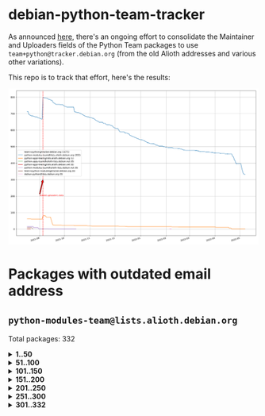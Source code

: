 # debian-python-team-tracker



As announced [here](https://lists.debian.org/debian-python/2021/08/msg00006.html), there's an ongoing effort to consolidate the Maintainer and Uploaders fields of the Python Team packages to use `team+python@tracker.debian.org` (from the old Alioth addresses and various other variations).



This repo is to track that effort, here's the results:



![Python team emails](images/python_team_emails.svg)


# Packages with outdated email address

## `python-modules-team@lists.alioth.debian.org`
Total packages: 332
<details>
<summary><b>1..50</b></summary>


| # | Package | Version |
| --- | --- | --- |
| 1 | [colorclass](https://tracker.debian.org/colorclass) | 2.2.0-2.2 |
| 2 | [cookiecutter](https://tracker.debian.org/cookiecutter) | 1.7.3-1 |
| 3 | [debiancontributors](https://tracker.debian.org/debiancontributors) | 0.7.8-2 |
| 4 | [devpi-common](https://tracker.debian.org/devpi-common) | 3.2.2-1.1 |
| 5 | [django-bitfield](https://tracker.debian.org/django-bitfield) | 1.9.6-2 |
| 6 | [django-hvad](https://tracker.debian.org/django-hvad) | 1.8.0-1.1 |
| 7 | [django-js-reverse](https://tracker.debian.org/django-js-reverse) | 0.7.3-1.1 |
| 8 | [django-nose](https://tracker.debian.org/django-nose) | 1.4.6-2.1 |
| 9 | [django-pipeline](https://tracker.debian.org/django-pipeline) | 1.6.14-3 |
| 10 | [dnsdiag](https://tracker.debian.org/dnsdiag) | 2.0.2-1 |
| 11 | [faker](https://tracker.debian.org/faker) | 0.9.3-0.1 |
| 12 | [fastchunking](https://tracker.debian.org/fastchunking) | 0.0.3-2 |
| 13 | [flask-api](https://tracker.debian.org/flask-api) | 1.1+dfsg-1.1 |
| 14 | [flask-ldapconn](https://tracker.debian.org/flask-ldapconn) | 0.7.2-1.1 |
| 15 | [flask-mail](https://tracker.debian.org/flask-mail) | 0.9.1+dfsg1-1.1 |
| 16 | [flask-script](https://tracker.debian.org/flask-script) | 2.0.6-2 |
| 17 | [hachoir](https://tracker.debian.org/hachoir) | 3.1.0+dfsg-3 |
| 18 | [jupyter-sphinx-theme](https://tracker.debian.org/jupyter-sphinx-theme) | 0.0.6+ds1-10 |
| 19 | [kivy](https://tracker.debian.org/kivy) | 1.11.0-2 |
| 20 | [mockldap](https://tracker.debian.org/mockldap) | 0.3.0-4 |
| 21 | [networkx](https://tracker.debian.org/networkx) | 2.5+ds-2 |
| 22 | [okasha](https://tracker.debian.org/okasha) | 0.2.4-4 |
| 23 | [overpass](https://tracker.debian.org/overpass) | 0.7-1 |
| 24 | [portio](https://tracker.debian.org/portio) | 0.5-4 |
| 25 | [power](https://tracker.debian.org/power) | 1.4+dfsg-4 |
| 26 | [py-radix](https://tracker.debian.org/py-radix) | 0.10.0-3 |
| 27 | [py3dns](https://tracker.debian.org/py3dns) | 3.2.1-1 |
| 28 | [pyasn1](https://tracker.debian.org/pyasn1) | 0.4.8-1 |
| 29 | [pybindgen](https://tracker.debian.org/pybindgen) | 0.20.0+dfsg1-2 |
| 30 | [pycallgraph](https://tracker.debian.org/pycallgraph) | 1.1.3-1.2 |
| 31 | [pycxx](https://tracker.debian.org/pycxx) | 7.1.4-0.2 |
| 32 | [pydbus](https://tracker.debian.org/pydbus) | 0.6.0-4 |
| 33 | [pydenticon](https://tracker.debian.org/pydenticon) | 0.3.1-2 |
| 34 | [pydispatcher](https://tracker.debian.org/pydispatcher) | 2.0.5-2 |
| 35 | [pydle](https://tracker.debian.org/pydle) | 0.9.4-2 |
| 36 | [pyfg](https://tracker.debian.org/pyfg) | 0.50-2 |
| 37 | [pyfiglet](https://tracker.debian.org/pyfiglet) | 0.8.0+dfsg-1 |
| 38 | [pyfribidi](https://tracker.debian.org/pyfribidi) | 0.12.0+repack-7 |
| 39 | [pygeoif](https://tracker.debian.org/pygeoif) | 0.7-2 |
| 40 | [pygtail](https://tracker.debian.org/pygtail) | 0.6.1-2 |
| 41 | [pygtkspellcheck](https://tracker.debian.org/pygtkspellcheck) | 4.0.5-2 |
| 42 | [pyinotify](https://tracker.debian.org/pyinotify) | 0.9.6-1.3 |
| 43 | [pyiosxr](https://tracker.debian.org/pyiosxr) | 0.52-1.1 |
| 44 | [pyjavaproperties](https://tracker.debian.org/pyjavaproperties) | 0.7-2 |
| 45 | [pyjokes](https://tracker.debian.org/pyjokes) | 0.5.0-3 |
| 46 | [pykcs11](https://tracker.debian.org/pykcs11) | 1.5.10-1 |
| 47 | [pylama](https://tracker.debian.org/pylama) | 7.4.3-3 |
| 48 | [pylibmc](https://tracker.debian.org/pylibmc) | 1.5.2-3 |
| 49 | [pylint-celery](https://tracker.debian.org/pylint-celery) | 0.3-5 |
| 50 | [pylint-common](https://tracker.debian.org/pylint-common) | 0.2.5-4 |
</details>
<details>
<summary><b>51..100</b></summary>

| # | Package | Version |
| --- | --- | --- |
| 51 | [pylint-django](https://tracker.debian.org/pylint-django) | 2.0.13-1 |
| 52 | [pylint-flask](https://tracker.debian.org/pylint-flask) | 0.5-4 |
| 53 | [pymacs](https://tracker.debian.org/pymacs) | 0.25-3 |
| 54 | [pynag](https://tracker.debian.org/pynag) | 1.1.2+dfsg-2 |
| 55 | [pynliner](https://tracker.debian.org/pynliner) | 0.8.0-2 |
| 56 | [pyopengl](https://tracker.debian.org/pyopengl) | 3.1.5+dfsg-1 |
| 57 | [pyprind](https://tracker.debian.org/pyprind) | 2.11.2-2 |
| 58 | [pyquery](https://tracker.debian.org/pyquery) | 1.2.9-4 |
| 59 | [pyrad](https://tracker.debian.org/pyrad) | 2.1-2 |
| 60 | [pysimplesoap](https://tracker.debian.org/pysimplesoap) | 1.16.2-3 |
| 61 | [pysmi](https://tracker.debian.org/pysmi) | 0.3.2-2 |
| 62 | [pysodium](https://tracker.debian.org/pysodium) | 0.7.0-2 |
| 63 | [pyspf](https://tracker.debian.org/pyspf) | 2.0.14-2 |
| 64 | [pysrt](https://tracker.debian.org/pysrt) | 1.0.1-2 |
| 65 | [pyssim](https://tracker.debian.org/pyssim) | 0.2-2 |
| 66 | [pytds](https://tracker.debian.org/pytds) | 1.10.0-1 |
| 67 | [pytest-bdd](https://tracker.debian.org/pytest-bdd) | 3.2.1-1 |
| 68 | [pytest-cookies](https://tracker.debian.org/pytest-cookies) | 0.4.0-1 |
| 69 | [pytest-django](https://tracker.debian.org/pytest-django) | 3.5.1-1 |
| 70 | [pytest-expect](https://tracker.debian.org/pytest-expect) | 1.1.0-2 |
| 71 | [pytest-httpbin](https://tracker.debian.org/pytest-httpbin) | 1.0.0-2 |
| 72 | [pytest-runner](https://tracker.debian.org/pytest-runner) | 2.11.1-1.2 |
| 73 | [pytest-sugar](https://tracker.debian.org/pytest-sugar) | 0.9.4-1 |
| 74 | [pytest-tornado](https://tracker.debian.org/pytest-tornado) | 0.8.1-1 |
| 75 | [pytest-vcr](https://tracker.debian.org/pytest-vcr) | 1.0.2-2 |
| 76 | [python-activipy](https://tracker.debian.org/python-activipy) | 0.1-7 |
| 77 | [python-adal](https://tracker.debian.org/python-adal) | 1.2.2-1 |
| 78 | [python-aiohttp-session](https://tracker.debian.org/python-aiohttp-session) | 2.9.0-2 |
| 79 | [python-aioinflux](https://tracker.debian.org/python-aioinflux) | 0.9.0-2 |
| 80 | [python-aiomeasures](https://tracker.debian.org/python-aiomeasures) | 0.5.14-3 |
| 81 | [python-amqplib](https://tracker.debian.org/python-amqplib) | 1.0.2-2 |
| 82 | [python-aptly](https://tracker.debian.org/python-aptly) | 0.12.10-2 |
| 83 | [python-args](https://tracker.debian.org/python-args) | 0.1.0-3 |
| 84 | [python-arpy](https://tracker.debian.org/python-arpy) | 1.1.1-4 |
| 85 | [python-astor](https://tracker.debian.org/python-astor) | 0.8.1-1 |
| 86 | [python-base58](https://tracker.debian.org/python-base58) | 1.0.3-1.1 |
| 87 | [python-bcdoc](https://tracker.debian.org/python-bcdoc) | 0.16.0-2 |
| 88 | [python-bitbucket-api](https://tracker.debian.org/python-bitbucket-api) | 0.5.0-3 |
| 89 | [python-box](https://tracker.debian.org/python-box) | 3.4.6-2 |
| 90 | [python-btrees](https://tracker.debian.org/python-btrees) | 4.3.1-2 |
| 91 | [python-cerberus](https://tracker.debian.org/python-cerberus) | 1.3.2-1 |
| 92 | [python-click-log](https://tracker.debian.org/python-click-log) | 0.2.1-2 |
| 93 | [python-clint](https://tracker.debian.org/python-clint) | 0.5.1-3 |
| 94 | [python-cluster](https://tracker.debian.org/python-cluster) | 1.3.3-3 |
| 95 | [python-coloredlogs](https://tracker.debian.org/python-coloredlogs) | 7.3-2 |
| 96 | [python-colour](https://tracker.debian.org/python-colour) | 0.1.5-2 |
| 97 | [python-consul](https://tracker.debian.org/python-consul) | 0.7.1-1.1 |
| 98 | [python-cookies](https://tracker.debian.org/python-cookies) | 2.2.1-3 |
| 99 | [python-cpuinfo](https://tracker.debian.org/python-cpuinfo) | 5.0.0-2 |
| 100 | [python-crcmod](https://tracker.debian.org/python-crcmod) | 1.7+dfsg-2 |
</details>
<details>
<summary><b>101..150</b></summary>

| # | Package | Version |
| --- | --- | --- |
| 101 | [python-cs](https://tracker.debian.org/python-cs) | 2.7.1-1 |
| 102 | [python-dbfread](https://tracker.debian.org/python-dbfread) | 2.0.7-3 |
| 103 | [python-decorator](https://tracker.debian.org/python-decorator) | 4.4.2-2 |
| 104 | [python-demjson](https://tracker.debian.org/python-demjson) | 2.2.4-5 |
| 105 | [python-diaspy](https://tracker.debian.org/python-diaspy) | 0.6.0-2 |
| 106 | [python-dictobj](https://tracker.debian.org/python-dictobj) | 0.4-4 |
| 107 | [python-distutils-extra](https://tracker.debian.org/python-distutils-extra) | 2.45 |
| 108 | [python-django-casclient](https://tracker.debian.org/python-django-casclient) | 1.5.3-1 |
| 109 | [python-django-etcd-settings](https://tracker.debian.org/python-django-etcd-settings) | 0.1.13+dfsg-3 |
| 110 | [python-django-gravatar2](https://tracker.debian.org/python-django-gravatar2) | 1.4.4-2 |
| 111 | [python-django-jsonfield](https://tracker.debian.org/python-django-jsonfield) | 1.4.0-2 |
| 112 | [python-django-push-notifications](https://tracker.debian.org/python-django-push-notifications) | 1.4.1-1 |
| 113 | [python-django-simple-history](https://tracker.debian.org/python-django-simple-history) | 2.7.0-1.1 |
| 114 | [python-easywebdav](https://tracker.debian.org/python-easywebdav) | 1.2.0-8 |
| 115 | [python-envparse](https://tracker.debian.org/python-envparse) | 0.2.0-2 |
| 116 | [python-envs](https://tracker.debian.org/python-envs) | 1.2.6-1.1 |
| 117 | [python-epc](https://tracker.debian.org/python-epc) | 0.0.5-3 |
| 118 | [python-etcd](https://tracker.debian.org/python-etcd) | 0.4.5-2 |
| 119 | [python-ethtool](https://tracker.debian.org/python-ethtool) | 0.14-3 |
| 120 | [python-ewmh](https://tracker.debian.org/python-ewmh) | 0.1.6-2 |
| 121 | [python-exotel](https://tracker.debian.org/python-exotel) | 0.1.5-2 |
| 122 | [python-feather-format](https://tracker.debian.org/python-feather-format) | 0.3.1+dfsg1-4 |
| 123 | [python-flaky](https://tracker.debian.org/python-flaky) | 3.7.0-1 |
| 124 | [python-genty](https://tracker.debian.org/python-genty) | 1.3.2-1 |
| 125 | [python-geoip2](https://tracker.debian.org/python-geoip2) | 2.9.0+dfsg1-2 |
| 126 | [python-gflags](https://tracker.debian.org/python-gflags) | 1.5.1-7 |
| 127 | [python-glob2](https://tracker.debian.org/python-glob2) | 0.5-3 |
| 128 | [python-hashids](https://tracker.debian.org/python-hashids) | 1.3.1-1 |
| 129 | [python-hidapi](https://tracker.debian.org/python-hidapi) | 0.9.0.post3-2 |
| 130 | [python-hiredis](https://tracker.debian.org/python-hiredis) | 1.0.1-1 |
| 131 | [python-hpilo](https://tracker.debian.org/python-hpilo) | 4.3-3 |
| 132 | [python-html2text](https://tracker.debian.org/python-html2text) | 2020.1.16-1 |
| 133 | [python-http-parser](https://tracker.debian.org/python-http-parser) | 0.9.0-1 |
| 134 | [python-httptools](https://tracker.debian.org/python-httptools) | 0.1.1-1 |
| 135 | [python-icalendar](https://tracker.debian.org/python-icalendar) | 4.0.3-4 |
| 136 | [python-iniparse](https://tracker.debian.org/python-iniparse) | 0.4-3 |
| 137 | [python-ipaddress](https://tracker.debian.org/python-ipaddress) | 1.0.23-1 |
| 138 | [python-ipfix](https://tracker.debian.org/python-ipfix) | 0.9.7-2 |
| 139 | [python-irodsclient](https://tracker.debian.org/python-irodsclient) | 0.8.1-2 |
| 140 | [python-isc-dhcp-leases](https://tracker.debian.org/python-isc-dhcp-leases) | 0.9.1-2 |
| 141 | [python-isoweek](https://tracker.debian.org/python-isoweek) | 1.3.3-3 |
| 142 | [python-jsonrpc](https://tracker.debian.org/python-jsonrpc) | 1.13.0-1 |
| 143 | [python-junit-xml](https://tracker.debian.org/python-junit-xml) | 1.9-1 |
| 144 | [python-kanboard](https://tracker.debian.org/python-kanboard) | 1.0.1-1.1 |
| 145 | [python-langdetect](https://tracker.debian.org/python-langdetect) | 1.0.7-4 |
| 146 | [python-ldap](https://tracker.debian.org/python-ldap) | 3.2.0-4 |
| 147 | [python-ldapdomaindump](https://tracker.debian.org/python-ldapdomaindump) | 0.9.3-1 |
| 148 | [python-libguess](https://tracker.debian.org/python-libguess) | 1.1-4 |
| 149 | [python-mailer](https://tracker.debian.org/python-mailer) | 0.8.1-4 |
| 150 | [python-mastodon](https://tracker.debian.org/python-mastodon) | 1.5.1-1 |
</details>
<details>
<summary><b>151..200</b></summary>

| # | Package | Version |
| --- | --- | --- |
| 151 | [python-mccabe](https://tracker.debian.org/python-mccabe) | 0.6.1-3 |
| 152 | [python-measurement](https://tracker.debian.org/python-measurement) | 2.0.1-2 |
| 153 | [python-meld3](https://tracker.debian.org/python-meld3) | 1.0.2-3 |
| 154 | [python-mnemonic](https://tracker.debian.org/python-mnemonic) | 0.19-1 |
| 155 | [python-model-mommy](https://tracker.debian.org/python-model-mommy) | 1.6.0-2 |
| 156 | [python-morris](https://tracker.debian.org/python-morris) | 1.2-2 |
| 157 | [python-multidict](https://tracker.debian.org/python-multidict) | 5.1.0-1 |
| 158 | [python-nine](https://tracker.debian.org/python-nine) | 1.1.0-1 |
| 159 | [python-noise](https://tracker.debian.org/python-noise) | 1.2.3-3 |
| 160 | [python-notify2](https://tracker.debian.org/python-notify2) | 0.3-4 |
| 161 | [python-ntlm-auth](https://tracker.debian.org/python-ntlm-auth) | 1.4.0-1 |
| 162 | [python-offtrac](https://tracker.debian.org/python-offtrac) | 0.1.0-2.1 |
| 163 | [python-openid-cla](https://tracker.debian.org/python-openid-cla) | 1.2-2 |
| 164 | [python-openid-teams](https://tracker.debian.org/python-openid-teams) | 1.2-2 |
| 165 | [python-openidc-client](https://tracker.debian.org/python-openidc-client) | 0.6.0-1.1 |
| 166 | [python-opentimestamps](https://tracker.debian.org/python-opentimestamps) | 0.4.1-1 |
| 167 | [python-padme](https://tracker.debian.org/python-padme) | 1.1.1-3 |
| 168 | [python-path-and-address](https://tracker.debian.org/python-path-and-address) | 2.0.1-2 |
| 169 | [python-pathtools](https://tracker.debian.org/python-pathtools) | 0.1.2-4 |
| 170 | [python-paypal](https://tracker.debian.org/python-paypal) | 1.2.5-3 |
| 171 | [python-peakutils](https://tracker.debian.org/python-peakutils) | 1.3.3+ds-2 |
| 172 | [python-pem](https://tracker.debian.org/python-pem) | 19.1.0-1 |
| 173 | [python-persistent](https://tracker.debian.org/python-persistent) | 4.6.4-0.2 |
| 174 | [python-pex](https://tracker.debian.org/python-pex) | 1.1.14-3.1 |
| 175 | [python-pgpdump](https://tracker.debian.org/python-pgpdump) | 1.5-2 |
| 176 | [python-pgspecial](https://tracker.debian.org/python-pgspecial) | 1.11.10+dfsg1-1 |
| 177 | [python-phonenumbers](https://tracker.debian.org/python-phonenumbers) | 8.12.1-1 |
| 178 | [python-picklable-itertools](https://tracker.debian.org/python-picklable-itertools) | 0.1.1-3 |
| 179 | [python-plaster](https://tracker.debian.org/python-plaster) | 1.0-2 |
| 180 | [python-plaster-pastedeploy](https://tracker.debian.org/python-plaster-pastedeploy) | 0.5-3 |
| 181 | [python-prctl](https://tracker.debian.org/python-prctl) | 1.7-2 |
| 182 | [python-preshed](https://tracker.debian.org/python-preshed) | 3.0.2-1 |
| 183 | [python-pretend](https://tracker.debian.org/python-pretend) | 1.0.9-1 |
| 184 | [python-prettylog](https://tracker.debian.org/python-prettylog) | 0.1.0-2 |
| 185 | [python-priority](https://tracker.debian.org/python-priority) | 1.3.0-3 |
| 186 | [python-progressbar](https://tracker.debian.org/python-progressbar) | 2.5-2 |
| 187 | [python-pskc](https://tracker.debian.org/python-pskc) | 1.1-3 |
| 188 | [python-py-zipkin](https://tracker.debian.org/python-py-zipkin) | 0.15.0-1.1 |
| 189 | [python-pyftpdlib](https://tracker.debian.org/python-pyftpdlib) | 1.5.4-2 |
| 190 | [python-pygerrit2](https://tracker.debian.org/python-pygerrit2) | 2.0.4-2 |
| 191 | [python-pypump](https://tracker.debian.org/python-pypump) | 0.7-3 |
| 192 | [python-pysnmp4-apps](https://tracker.debian.org/python-pysnmp4-apps) | 0.3.2-2.2 |
| 193 | [python-pysnmp4-mibs](https://tracker.debian.org/python-pysnmp4-mibs) | 0.1.3-3 |
| 194 | [python-pytest-benchmark](https://tracker.debian.org/python-pytest-benchmark) | 3.2.2-2 |
| 195 | [python-pyvmomi](https://tracker.debian.org/python-pyvmomi) | 6.7.1-3 |
| 196 | [python-rarfile](https://tracker.debian.org/python-rarfile) | 3.1-1 |
| 197 | [python-ratelimiter](https://tracker.debian.org/python-ratelimiter) | 1.2.0.post0-1 |
| 198 | [python-redisearch-py](https://tracker.debian.org/python-redisearch-py) | 1.0.0-1 |
| 199 | [python-releases](https://tracker.debian.org/python-releases) | 1.6.3-1 |
| 200 | [python-repoze.lru](https://tracker.debian.org/python-repoze.lru) | 0.7-2 |
</details>
<details>
<summary><b>201..250</b></summary>

| # | Package | Version |
| --- | --- | --- |
| 201 | [python-repoze.sphinx.autointerface](https://tracker.debian.org/python-repoze.sphinx.autointerface) | 0.8-0.2 |
| 202 | [python-repoze.tm2](https://tracker.debian.org/python-repoze.tm2) | 2.0-2 |
| 203 | [python-requests-ntlm](https://tracker.debian.org/python-requests-ntlm) | 1.1.0-1.1 |
| 204 | [python-requirements-detector](https://tracker.debian.org/python-requirements-detector) | 0.6-2 |
| 205 | [python-rpaths](https://tracker.debian.org/python-rpaths) | 0.13-1.1 |
| 206 | [python-rply](https://tracker.debian.org/python-rply) | 0.7.7-2 |
| 207 | [python-schedutils](https://tracker.debian.org/python-schedutils) | 0.6-2.1 |
| 208 | [python-schema](https://tracker.debian.org/python-schema) | 0.6.7-3 |
| 209 | [python-schroot](https://tracker.debian.org/python-schroot) | 0.4-4 |
| 210 | [python-scp](https://tracker.debian.org/python-scp) | 0.13.0-2 |
| 211 | [python-scripttest](https://tracker.debian.org/python-scripttest) | 1.3-3 |
| 212 | [python-scruffy](https://tracker.debian.org/python-scruffy) | 0.3.3-2 |
| 213 | [python-sdnotify](https://tracker.debian.org/python-sdnotify) | 0.3.1-2 |
| 214 | [python-serverfiles](https://tracker.debian.org/python-serverfiles) | 0.3.0-1 |
| 215 | [python-service-identity](https://tracker.debian.org/python-service-identity) | 18.1.0-6 |
| 216 | [python-sexpdata](https://tracker.debian.org/python-sexpdata) | 0.0.3-2 |
| 217 | [python-shade](https://tracker.debian.org/python-shade) | 1.30.0-3 |
| 218 | [python-shellescape](https://tracker.debian.org/python-shellescape) | 3.4.1-4 |
| 219 | [python-simpy](https://tracker.debian.org/python-simpy) | 2.3.1+dfsg-2 |
| 220 | [python-simpy3](https://tracker.debian.org/python-simpy3) | 3.0.11-2 |
| 221 | [python-slimmer](https://tracker.debian.org/python-slimmer) | 0.1.30-8 |
| 222 | [python-slugify](https://tracker.debian.org/python-slugify) | 4.0.0-1 |
| 223 | [python-smstrade](https://tracker.debian.org/python-smstrade) | 0.2.4-6 |
| 224 | [python-socketpool](https://tracker.debian.org/python-socketpool) | 0.5.3-5 |
| 225 | [python-sphinx-issues](https://tracker.debian.org/python-sphinx-issues) | 1.2.0-2 |
| 226 | [python-spur](https://tracker.debian.org/python-spur) | 0.3.21-1 |
| 227 | [python-statsd](https://tracker.debian.org/python-statsd) | 3.3.0-2 |
| 228 | [python-stopit](https://tracker.debian.org/python-stopit) | 1.1.2-1 |
| 229 | [python-structlog](https://tracker.debian.org/python-structlog) | 20.1.0-1 |
| 230 | [python-sunlight](https://tracker.debian.org/python-sunlight) | 1.1.5-3 |
| 231 | [python-suntime](https://tracker.debian.org/python-suntime) | 1.2.5-2 |
| 232 | [python-tempita](https://tracker.debian.org/python-tempita) | 0.5.2-6 |
| 233 | [python-test-server](https://tracker.debian.org/python-test-server) | 0.0.27-2 |
| 234 | [python-testing.common.database](https://tracker.debian.org/python-testing.common.database) | 2.0.0-2 |
| 235 | [python-testing.mysqld](https://tracker.debian.org/python-testing.mysqld) | 1.4.0-4 |
| 236 | [python-testing.postgresql](https://tracker.debian.org/python-testing.postgresql) | 1.3.0-2 |
| 237 | [python-thriftpy](https://tracker.debian.org/python-thriftpy) | 0.3.9+ds1-1 |
| 238 | [python-tinycss](https://tracker.debian.org/python-tinycss) | 0.4-3 |
| 239 | [python-tktreectrl](https://tracker.debian.org/python-tktreectrl) | 2.0.2-3 |
| 240 | [python-translationstring](https://tracker.debian.org/python-translationstring) | 1.4-1 |
| 241 | [python-twitter](https://tracker.debian.org/python-twitter) | 3.3-2 |
| 242 | [python-typeguard](https://tracker.debian.org/python-typeguard) | 2.2.2-1.1 |
| 243 | [python-udatetime](https://tracker.debian.org/python-udatetime) | 0.0.16-4 |
| 244 | [python-unicodecsv](https://tracker.debian.org/python-unicodecsv) | 0.14.1-2 |
| 245 | [python-urlobject](https://tracker.debian.org/python-urlobject) | 2.4.3-3 |
| 246 | [python-urwidtrees](https://tracker.debian.org/python-urwidtrees) | 1.0.3.dev0-1 |
| 247 | [python-utils](https://tracker.debian.org/python-utils) | 2.3.0-2 |
| 248 | [python-vagrant](https://tracker.debian.org/python-vagrant) | 0.5.15-3 |
| 249 | [python-venusian](https://tracker.debian.org/python-venusian) | 3.0.0-1 |
| 250 | [python-vobject](https://tracker.debian.org/python-vobject) | 0.9.6.1-0.2 |
</details>
<details>
<summary><b>251..300</b></summary>

| # | Package | Version |
| --- | --- | --- |
| 251 | [python-webob](https://tracker.debian.org/python-webob) | 1:1.8.6-1.1 |
| 252 | [python-wget](https://tracker.debian.org/python-wget) | 3.2-3 |
| 253 | [python-wheezy.template](https://tracker.debian.org/python-wheezy.template) | 0.1.167-2 |
| 254 | [python-whoosh](https://tracker.debian.org/python-whoosh) | 2.7.4+git6-g9134ad92-5 |
| 255 | [python-wither](https://tracker.debian.org/python-wither) | 1.1-2 |
| 256 | [python-wsgilog](https://tracker.debian.org/python-wsgilog) | 0.3.1-3 |
| 257 | [python-yaswfp](https://tracker.debian.org/python-yaswfp) | 0.9.3-1.1 |
| 258 | [python-zc.customdoctests](https://tracker.debian.org/python-zc.customdoctests) | 1.0.1-2 |
| 259 | [python-zipp](https://tracker.debian.org/python-zipp) | 1.0.0-3 |
| 260 | [python-zxcvbn](https://tracker.debian.org/python-zxcvbn) | 4.4.28-2 |
| 261 | [python3-proselint](https://tracker.debian.org/python3-proselint) | 0.10.2-2 |
| 262 | [pythondialog](https://tracker.debian.org/pythondialog) | 3.5.1-1 |
| 263 | [pytoml](https://tracker.debian.org/pytoml) | 0.1.21-1 |
| 264 | [pyuca](https://tracker.debian.org/pyuca) | 1.2-2 |
| 265 | [pyutilib](https://tracker.debian.org/pyutilib) | 5.8.0-1 |
| 266 | [pywavelets](https://tracker.debian.org/pywavelets) | 1.1.1-1 |
| 267 | [pywinrm](https://tracker.debian.org/pywinrm) | 0.3.0-2 |
| 268 | [quark-sphinx-theme](https://tracker.debian.org/quark-sphinx-theme) | 0.5.1-2 |
| 269 | [recommonmark](https://tracker.debian.org/recommonmark) | 0.6.0+ds-1 |
| 270 | [redis-py-cluster](https://tracker.debian.org/redis-py-cluster) | 2.0.0-1 |
| 271 | [reparser](https://tracker.debian.org/reparser) | 1.4.3-1 |
| 272 | [requests-aws](https://tracker.debian.org/requests-aws) | 0.1.5-2 |
| 273 | [ripe-atlas-cousteau](https://tracker.debian.org/ripe-atlas-cousteau) | 1.4.2-3 |
| 274 | [ripe-atlas-sagan](https://tracker.debian.org/ripe-atlas-sagan) | 1.2.2-2 |
| 275 | [robot-detection](https://tracker.debian.org/robot-detection) | 0.4.0-2 |
| 276 | [routes](https://tracker.debian.org/routes) | 2.5.1-1 |
| 277 | [sgmllib3k](https://tracker.debian.org/sgmllib3k) | 1.0.0-3 |
| 278 | [simplegeneric](https://tracker.debian.org/simplegeneric) | 0.8.1-3 |
| 279 | [singledispatch](https://tracker.debian.org/singledispatch) | 3.4.0.3-3 |
| 280 | [sireader](https://tracker.debian.org/sireader) | 1.1.1-2 |
| 281 | [sleekxmpp](https://tracker.debian.org/sleekxmpp) | 1.3.3-6 |
| 282 | [slimit](https://tracker.debian.org/slimit) | 0.8.1-4 |
| 283 | [smartypants](https://tracker.debian.org/smartypants) | 2.0.0-2 |
| 284 | [sortedcontainers](https://tracker.debian.org/sortedcontainers) | 2.1.0-2 |
| 285 | [speaklater](https://tracker.debian.org/speaklater) | 1.3-5 |
| 286 | [sphinx](https://tracker.debian.org/sphinx) | 1.8.5-2 |
| 287 | [sphinx](https://tracker.debian.org/sphinx) | 1.8.5-3 |
| 288 | [sphinx](https://tracker.debian.org/sphinx) | 1.8.5-4 |
| 289 | [sphinx](https://tracker.debian.org/sphinx) | 1.8.5-5 |
| 290 | [sphinx](https://tracker.debian.org/sphinx) | 2.4.3-2 |
| 291 | [sphinx](https://tracker.debian.org/sphinx) | 2.4.3-4 |
| 292 | [sphinx-autorun](https://tracker.debian.org/sphinx-autorun) | 1.1.0-3.1 |
| 293 | [sphinx-celery](https://tracker.debian.org/sphinx-celery) | 2.0.0-1 |
| 294 | [sphinx-intl](https://tracker.debian.org/sphinx-intl) | 2.0.1-2 |
| 295 | [sphinxcontrib-devhelp](https://tracker.debian.org/sphinxcontrib-devhelp) | 1.0.2-2 |
| 296 | [sphinxcontrib-doxylink](https://tracker.debian.org/sphinxcontrib-doxylink) | 1.5-1 |
| 297 | [sphinxcontrib-log-cabinet](https://tracker.debian.org/sphinxcontrib-log-cabinet) | 1.0.1-2 |
| 298 | [sphinxcontrib-qthelp](https://tracker.debian.org/sphinxcontrib-qthelp) | 1.0.3-2 |
| 299 | [sphinxcontrib-rubydomain](https://tracker.debian.org/sphinxcontrib-rubydomain) | 0.1~dev-20100804-2 |
| 300 | [sphinxcontrib-websupport](https://tracker.debian.org/sphinxcontrib-websupport) | 1.2.4-1 |
</details>
<details>
<summary><b>301..332</b></summary>

| # | Package | Version |
| --- | --- | --- |
| 301 | [sphinxtesters](https://tracker.debian.org/sphinxtesters) | 0.2.3-1 |
| 302 | [sshpubkeys](https://tracker.debian.org/sshpubkeys) | 3.1.0-2.1 |
| 303 | [sshtunnel](https://tracker.debian.org/sshtunnel) | 0.1.4-2 |
| 304 | [stardicter](https://tracker.debian.org/stardicter) | 1.2-1 |
| 305 | [straight.plugin](https://tracker.debian.org/straight.plugin) | 1.4.1-3 |
| 306 | [stsci.distutils](https://tracker.debian.org/stsci.distutils) | 0.3.7-5 |
| 307 | [tagpy](https://tracker.debian.org/tagpy) | 2013.1-7 |
| 308 | [terminaltables](https://tracker.debian.org/terminaltables) | 3.1.0-3 |
| 309 | [texext](https://tracker.debian.org/texext) | 0.6.6-2 |
| 310 | [tinydb](https://tracker.debian.org/tinydb) | 3.15.2-2 |
| 311 | [translation-finder](https://tracker.debian.org/translation-finder) | 1.0-1 |
| 312 | [transmissionrpc](https://tracker.debian.org/transmissionrpc) | 0.11-4 |
| 313 | [txws](https://tracker.debian.org/txws) | 0.9.1-4 |
| 314 | [txzmq](https://tracker.debian.org/txzmq) | 0.8.0-2 |
| 315 | [typogrify](https://tracker.debian.org/typogrify) | 1:2.0.7-2 |
| 316 | [u-msgpack-python](https://tracker.debian.org/u-msgpack-python) | 2.3.0-2 |
| 317 | [vim-autopep8](https://tracker.debian.org/vim-autopep8) | 1.2.0-2 |
| 318 | [vsts-cd-manager](https://tracker.debian.org/vsts-cd-manager) | 1.0.2-3 |
| 319 | [wchartype](https://tracker.debian.org/wchartype) | 0.1-2 |
| 320 | [webpy](https://tracker.debian.org/webpy) | 1:0.61-1 |
| 321 | [whichcraft](https://tracker.debian.org/whichcraft) | 0.4.1-2 |
| 322 | [wikitrans](https://tracker.debian.org/wikitrans) | 1.3-1 |
| 323 | [willow](https://tracker.debian.org/willow) | 1.4-1 |
| 324 | [wlc](https://tracker.debian.org/wlc) | 1.2-1 |
| 325 | [wokkel](https://tracker.debian.org/wokkel) | 18.0.0-3.1 |
| 326 | [wsgiproxy2](https://tracker.debian.org/wsgiproxy2) | 0.4.5-1.1 |
| 327 | [wtf-peewee](https://tracker.debian.org/wtf-peewee) | 3.0.0+dfsg-2 |
| 328 | [wtforms](https://tracker.debian.org/wtforms) | 2.2.1-2 |
| 329 | [xlwt](https://tracker.debian.org/xlwt) | 1.3.0-3 |
| 330 | [zc.lockfile](https://tracker.debian.org/zc.lockfile) | 2.0-1 |
| 331 | [zict](https://tracker.debian.org/zict) | 2.0.0-1 |
| 332 | [zope.deprecation](https://tracker.debian.org/zope.deprecation) | 4.4.0-4 |
</details>
